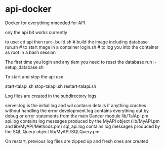# api-docker
Docker for everything nmeeded for API

ony the api bit works currently

to use:
cd api
then run:-
build.sh  # build the image including database 
run.sh    # to start mage in a container
login.sh  # to log you into the container as root in a bash session

The first time you login and any tiem you need to reset the database
run :-
setup_database.sh

To start and stop the api use

start-talapi.sh
stop-talapi.sh
restart-talapi.sh

Log files are created in the subdirectory logs

server.log is the initial log and wil contasin details if anything craches without handling the error
development.log contains everything out by debug or error statements from the main Dancer module lib/TalApi.pm
api.log contains log messages produced by the MyAPI object (lib/MyAPI.pm and lib/MyAPI/Methods.pm)
sql_api.log contains log messages produced by the SQL Query object lib/MyAPI/SQLQuery.pm

On restart, previous log files are zipped up and fresh ones are created
